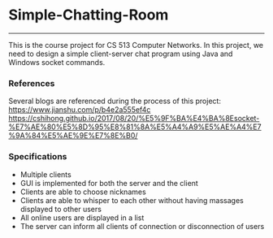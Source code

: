 # Simple-Chatting-Room

---

This is the course project for CS 513 Computer Networks. In this project, we need to design a simple client-server chat program using Java and Windows socket commands.

### References
Several blogs are referenced during the process of this project:
https://www.jianshu.com/p/b4e2a555ef4c
https://cshihong.github.io/2017/08/20/%E5%9F%BA%E4%BA%8Esocket-%E7%AE%80%E5%8D%95%E8%81%8A%E5%A4%A9%E5%AE%A4%E7%9A%84%E5%AE%9E%E7%8E%B0/

### Specifications

* Multiple clients
* GUI is implemented for both the server and the client
* Clients are able to choose nicknames
* Clients are able to whisper to each other without having massages displayed to other users
* All online users are displayed in a list
* The server can inform all clients of connection or disconnection of users
